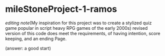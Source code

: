 # mileStoneProject-1-ramos 
*editing note*(My inspiration for this project was to create a stylized quiz game popular in script heavy RPG games of the early 2000s)
revised version of this code does meet the requirements, of having intention, score keeping, and an ending Page. 

(answer: a good start)